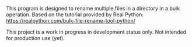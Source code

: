 This program is designed to rename multiple files in a directory in a bulk operation.
Based on the tutorial provided by Real Python:
https://realpython.com/bulk-file-rename-tool-python/

This project is a work in progress in development status only.
Not intended for production use (yet).
